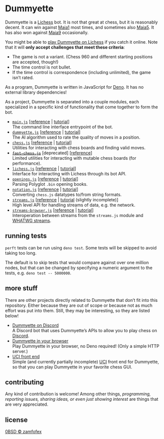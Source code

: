 Dummyette
===

[Lichess]: https://lichess.org
[Dummyette]: https://lichess.org/@/Dummyette
[Deno]: https://deno.land

Dummyette is a [Lichess] bot. It is not that great at chess, but it is reasonably decent. It can win against [Maia1] most times, and sometimes also [Maia5]. It has also won against [Maia9] occasionally.

[Maia1]: <https://lichess.org/@/maia1>
[Maia5]: <https://lichess.org/@/maia5>
[Maia9]: <https://lichess.org/@/maia9>

You might be able to [play Dummyette on Lichess][Dummyette] if you catch it online. Note that it will **only accept challenges that meet these criteria**:

- The game is not a variant. (Chess 960 and different starting positions are accepted, though!)
- The time control is not bullet.
- If the time control is correspondence (including unlimited), the game isn’t rated.

As a program, Dummyette is written in JavaScript for [Deno]. It has no external library dependencies!

As a project, Dummyette is separated into a couple modules, each specialized in a specific kind of functionality that come together to form the bot.

- [`main.js`](main.js) [[reference](documentation/main.md) | [tutorial](examples/main.md)] <br>
  The command line interface entrypoint of the bot.
- [`dummyette.js`](dummyette.js) [[reference](documentation/dummyette.md) | [tutorial](examples/dummyette.md)] <br>
  The AI algorithm used to rate the quality of moves in a position.
- [`chess.js`](chess.js) [[reference](documentation/chess.md) | [tutorial](examples/chess.md)] <br>
  Utilities for interacting with chess boards and finding valid moves.
- ~~[`fast-chess.js`](fast-chess.js)~~ [deprecated] [[reference](documentation/fast-chess.md)] <br>
  Limited utilities for interacting with mutable chess boards (for performance).
- [`lichess.js`](lichess.js) [[reference](documentation/lichess.md) | [tutorial](examples/lichess.md)] <br>
  Interface for interacting with Lichess through its bot API.
- [`openings.js`](openings.js) [[reference](documentation/openings.md) | [tutorial](examples/openings.md)] <br>
  Parsing Polyglot `.bin` opening books.
- [`notation.js`](notation.js) [[reference](documentation/notation.md) | [tutorial](examples/notation.md)] <br>
  Converting `chess.js` datatypes to/from string formats.
- [`streams.js`](streams.js) [[reference](documentation/streams.md) | [tutorial](examples/streams.md) (slightly incomplete)] <br>
  High level API for handling streams of data, e.g. the network.
- [`streams-browser.js`](streams-browser.js) [[reference](documentation/streams-browser.md) | [tutorial](examples/streams-browser.md)] <br>
  Interoperation between streams from the `streams.js` module and [WHATWG streams](https://streams.spec.whatwg.org).

running tests
---

`perft` tests can be run using `deno test`. Some tests will be skipped to avoid taking too long.

The default is to skip tests that would compare against over one million nodes, but that can be changed by specifying a numeric argument to the tests, e.g. `deno test -- 5000000`.

more stuff
---

There are other projects directly related to Dummyette that don’t fit into this repository. Either because they are out of scope or because not as much effort was put into them. Still, they may be interesting, so they are listed below!

- [Dummyette on Discord](https://gist.github.com/zamfofex/b9dc6375b3f4eb3798a536841ea7354d) <br>
  A Discord bot that uses Dummyette’s APIs to allow you to play chess on [Discord].
- [Dummyette in your browser](https://gist.github.com/zamfofex/d478de89883e1629ce21de5367b9bfdd) <br>
  Play Dummyette in your browser, no Deno required! (Only a simple HTTP server.)
- [UCI front end](https://gist.github.com/zamfofex/078a2bae37dbb60440093db30f816a63) <br>
  Simple (and currently partially incomplete) [UCI] front end for Dummyette, so that you can play Dummyette in your favorite chess GUI.

[Ellie Moore]: <https://github.com/RedBedHed>
[Charon]: <https://github.com/RedBedHed/Charon>
[Discord]: <https://discord.com>
[UCI]: <https://www.chessprogramming.org/UCI>

contributing
---

Any kind of contribution is welcome! Among other things, *programming, reporting issues, sharing ideas, or even just showing interest* are things that are very appreciated.

license
---

[0BSD © zamfofex](license.md)
